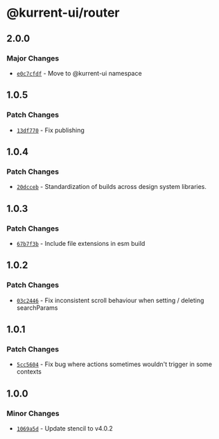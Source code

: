 # @kurrent-ui/router

## 2.0.0

### Major Changes

-   [`e0c7cfdf`](https://github.com/EventStore/Design-System/commit/e0c7cfdf8c14e5bb5183e0c9f8c947e44fb8f368) - Move to @kurrent-ui namespace

## 1.0.5

### Patch Changes

-   [`13df770`](https://github.com/EventStore/Design-System/commit/13df7704117fdc1fc483bd2d3c05925e6229b061) - Fix publishing

## 1.0.4

### Patch Changes

-   [`20dcceb`](https://github.com/EventStore/Design-System/commit/20dccebe11067986fd5eb31aa7f9e5bf03063017) - Standardization of builds across design system libraries.

## 1.0.3

### Patch Changes

-   [`67b7f3b`](https://github.com/EventStore/Design-System/commit/67b7f3b6de6e561e3b8e55aa1e3e4dec81d91737) - Include file extensions in esm build

## 1.0.2

### Patch Changes

-   [`03c2446`](https://github.com/EventStore/Design-System/commit/03c24460321e4746ced94b25b7c235180ec214e2) - Fix inconsistent scroll behaviour when setting / deleting searchParams

## 1.0.1

### Patch Changes

-   [`5cc5604`](https://github.com/EventStore/Design-System/commit/5cc560463afc2102ffbbd668400b2545eab7e44d) - Fix bug where actions sometimes wouldn't trigger in some contexts

## 1.0.0

### Minor Changes

-   [`1069a5d`](https://github.com/EventStore/Design-System/commit/1069a5d3af7986c56fd616049402315a59bc438c) - Update stencil to v4.0.2
